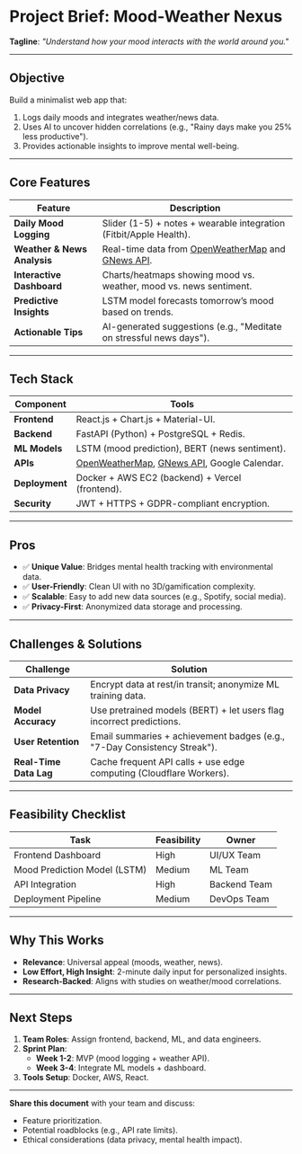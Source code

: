 # Project Brief: Mood-Weather Nexus  
**Tagline**: *"Understand how your mood interacts with the world around you."*  

---

## **Objective**  
Build a minimalist web app that:  
1. Logs daily moods and integrates weather/news data.  
2. Uses AI to uncover hidden correlations (e.g., "Rainy days make you 25% less productive").  
3. Provides actionable insights to improve mental well-being.  

---

## **Core Features**  
| Feature                     | Description                                                                 |  
|-----------------------------|-----------------------------------------------------------------------------|  
| **Daily Mood Logging**       | Slider (1-5) + notes + wearable integration (Fitbit/Apple Health).          |  
| **Weather & News Analysis**  | Real-time data from [OpenWeatherMap](https://openweathermap.org/) and [GNews API](https://gnews.io/). |  
| **Interactive Dashboard**    | Charts/heatmaps showing mood vs. weather, mood vs. news sentiment.          |  
| **Predictive Insights**      | LSTM model forecasts tomorrow’s mood based on trends.                       |  
| **Actionable Tips**          | AI-generated suggestions (e.g., "Meditate on stressful news days").         |  

---

## **Tech Stack**  
| Component       | Tools                                                                 |  
|------------------|-----------------------------------------------------------------------|  
| **Frontend**     | React.js + Chart.js + Material-UI.                                   |  
| **Backend**      | FastAPI (Python) + PostgreSQL + Redis.                               |  
| **ML Models**    | LSTM (mood prediction), BERT (news sentiment).                       |  
| **APIs**         | [OpenWeatherMap](https://openweathermap.org/), [GNews API](https://gnews.io/), Google Calendar. |  
| **Deployment**   | Docker + AWS EC2 (backend) + Vercel (frontend).                      |  
| **Security**     | JWT + HTTPS + GDPR-compliant encryption.                             |  

---

## **Pros**  
- ✅ **Unique Value**: Bridges mental health tracking with environmental data.  
- ✅ **User-Friendly**: Clean UI with no 3D/gamification complexity.  
- ✅ **Scalable**: Easy to add new data sources (e.g., Spotify, social media).  
- ✅ **Privacy-First**: Anonymized data storage and processing.  

---

## **Challenges & Solutions**  
| Challenge                  | Solution                                                                 |  
|----------------------------|--------------------------------------------------------------------------|  
| **Data Privacy**           | Encrypt data at rest/in transit; anonymize ML training data.             |  
| **Model Accuracy**         | Use pretrained models (BERT) + let users flag incorrect predictions.     |  
| **User Retention**         | Email summaries + achievement badges (e.g., "7-Day Consistency Streak").|  
| **Real-Time Data Lag**     | Cache frequent API calls + use edge computing (Cloudflare Workers).      |  

---

## **Feasibility Checklist**  
| Task                        | Feasibility | Owner          |  
|-----------------------------|-------------|----------------|  
| Frontend Dashboard          | High        | UI/UX Team     |  
| Mood Prediction Model (LSTM) | Medium      | ML Team        |  
| API Integration              | High        | Backend Team   |  
| Deployment Pipeline          | Medium      | DevOps Team    |  

---

## **Why This Works**  
- **Relevance**: Universal appeal (moods, weather, news).  
- **Low Effort, High Insight**: 2-minute daily input for personalized insights.  
- **Research-Backed**: Aligns with studies on weather/mood correlations.  

---

## **Next Steps**  
1. **Team Roles**: Assign frontend, backend, ML, and data engineers.  
2. **Sprint Plan**:  
   - **Week 1-2**: MVP (mood logging + weather API).  
   - **Week 3-4**: Integrate ML models + dashboard.  
3. **Tools Setup**: Docker, AWS, React.  

---

**Share this document** with your team and discuss:  
- Feature prioritization.  
- Potential roadblocks (e.g., API rate limits).  
- Ethical considerations (data privacy, mental health impact).  